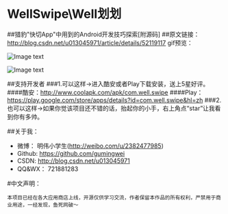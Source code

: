 # WellSwipe\Well划划
##猎豹"快切App"中用到的Android开发技巧探索[附源码]
##原文链接：http://blog.csdn.net/u013045971/article/details/52119117
gif预览：

![Image text](https://github.com/gumingwei/WellSwipe/blob/master/app/wellswipe4.gif)

![Image text](https://github.com/gumingwei/WellSwipe/blob/master/app/wellswipe5.gif)


##支持开发者
###1.可以这样->进入酷安或者Play下载安装，送上5星好评。
####酷安：http://www.coolapk.com/apk/com.well.swipe
####Play：https://play.google.com/store/apps/details?id=com.well.swipe&hl=zh
###2.也可以这样->如果你觉该项目还不错的话，抬起你的小手，右上角点“star”让我看到你有多帅。

##关于我：
* 微博：     明伟小学生(http://weibo.com/u/2382477985)
* Github:   https://github.com/gumingwei
* CSDN:     http://blog.csdn.net/u013045971
* QQ&WX：   721881283

#中文声明：
```
本项目已经在各大应用商店上线，开源仅供学习交流，作者保留本作品的所有权利，严禁用于商业用途，一经发现，鱼死网破～
```

